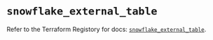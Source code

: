 # `snowflake_external_table`

Refer to the Terraform Registory for docs: [`snowflake_external_table`](https://registry.terraform.io/providers/snowflake-labs/snowflake/0.61.0/docs/resources/external_table).

